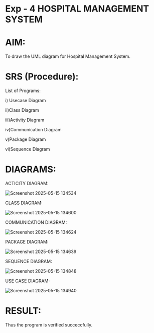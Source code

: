 # Exp - 4 HOSPITAL MANAGEMENT SYSTEM

# AIM:

To draw the UML diagram for Hospital Management System.

# SRS (Procedure):

List of Programs:

i) Usecase Diagram

ii)Class Diagram

iii)Activity Diagram

iv)Communication Diagram

v)Package Diagram

vi)Sequence Diagram

# DIAGRAMS:

ACTICITY DIAGRAM:

![Screenshot 2025-05-15 134534](https://github.com/user-attachments/assets/2265af0d-c432-4581-923a-f34684a5ae1c)

CLASS DIAGRAM:

![Screenshot 2025-05-15 134600](https://github.com/user-attachments/assets/9407a1b0-c340-473d-bb13-a91f474a24c3)

COMMUNICATION DIAGRAM:

![Screenshot 2025-05-15 134624](https://github.com/user-attachments/assets/0bcd4aba-c2e8-4d0f-ad4b-296c6c9affa2)

PACKAGE DIAGRAM:

![Screenshot 2025-05-15 134639](https://github.com/user-attachments/assets/3729f9fe-d286-4248-ad7e-11648aa80938)

SEQUENCE DIAGRAM:

![Screenshot 2025-05-15 134848](https://github.com/user-attachments/assets/8624eb39-2afa-48bf-bdfb-496d4e89c018)

USE CASE DIAGRAM:

![Screenshot 2025-05-15 134940](https://github.com/user-attachments/assets/8085dae0-8e1c-4d78-9ead-32216b479e64)

# RESULT:

Thus the program is verified succeccfully.
